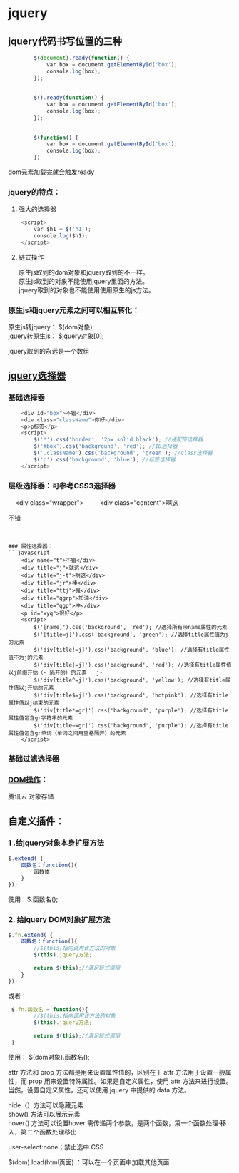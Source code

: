 # jquery

## jquery代码书写位置的三种

```javascript
        $(document).ready(function() {
            var box = document.getElementById('box');
            console.log(box);
        });
        
        
        $().ready(function() {
            var box = document.getElementById('box');
            console.log(box);
        });
        
        
        $(function() {
            var box = document.getElementById('box');
            console.log(box);
        })
```
dom元素加载完就会触发ready

### jquery的特点：
1. 强大的选择器
```javascript
    <script>
        var $h1 = $('h1');
        console.log($h1);
    </script>
```
2. 链式操作

    原生js取到的dom对象和jquery取到的不一样。  
    原生js取到的对象不能使用jquery里面的方法。  
    jquery取到的对象也不能使用使用原生的js方法。

### 原生js和jquery元素之间可以相互转化：  
原生js转jquery： $(dom对象);   
jquery转原生js： $jquery对象[0];

jquery取到的永远是一个数组

## [jquery选择器](https://www.jquery123.com/category/selectors/)

### 基础选择器
```javascript
    <div id="box">不错</div>
    <div class="className">你好</div>
    <p>p标签</p>
    <script>
        $('*').css('border', '2px solid black'); //通配符选择器
        $('#box').css('background', 'red'); //ID选择器
        $('.className').css('background', 'green'); //class选择器
        $('p').css('background', 'blue'); //标签选择器
    </script>
```
### 层级选择器：可参考CSS3选择器
    <div class="wrapper">
        <div class="content">啊这</div>
        <p>不错</p>
    </div>
    <script>
        $('.wrapper p').css('color', 'green');
    </script>
```
### 属性选择器：
```javascript
    <div name="t">不错</div>
    <div title="j">就这</div>
    <div title="j-t">啊这</div>
    <div title="jr">棒</div>
    <div title="ttj">强</div>
    <div title="qgrp">加油</div>
    <div title="qgp">冲</div>
    <p id="xyq">很好</p>
    <script>
        $('[name]').css('background', 'red'); //选择所有带name属性的元素
        $('[title=j]').css('background', 'green'); //选择title属性值为j的元素
        $('div[title!=j]').css('background', 'blue'); //选择有title属性值不为j的元素   
        $('div[title|=j]').css('background', 'red'); //选择有title属性值以j前缀开始（- 隔开的）的元素   j-
        $('div[title^=j]').css('background', 'yellow'); //选择有title属性值以j开始的元素
        $('div[title$=j]').css('background', 'hotpink'); //选择有title属性值以j结束的元素
        $('div[title*=gr]').css('background', 'purple'); //选择有title属性值包含gr字符串的元素
        $('div[title~=gr]').css('background', 'purple'); //选择有title属性值包含gr单词（单词之间用空格隔开）的元素
    </script>
```
### [基础过滤选择器](https://www.jquery123.com/category/selectors/basic-filter-selectors/)



### [DOM操作](https://www.jquery123.com/category/manipulation/)：



腾讯云
对象存储

## 自定义插件：
### 1 .给jquery对象本身扩展方法
```javascript
$.extend( {
    函数名：function(){
        函数体    
    }
});
```
使用：$.函数名();

### 2. 给jquery DOM对象扩展方法
```javascript
$.fn.extend( {
    函数名：function(){
        //$(this)指向调用该方法的对象
        $(this).jquery方法;
        
        return $(this);//满足链式调用
    }
});
```
 或者：
```javascript
 $.fn.函数名 = function(){
        //$(this)指向调用该方法的对象
        $(this).jquery方法;
        
        return $(this);//满足链式调用
 }
```
 使用：
 $(dom对象).函数名();

attr 方法和 prop 方法都是用来设置属性值的，区别在于 attr 方法用于设置一般属性，而 prop 用来设置特殊属性。如果是自定义属性，使用 attr 方法来进行设置。当然，设置自定义属性，还可以使用 jquery 中提供的 data 方法。


hide（）方法可以隐藏元素  
show() 方法可以展示元素  
hover() 方法可以设置hover 需传递两个参数，是两个函数，第一个函数处理·移入，第二个函数处理移出

user-select:none；禁止选中 CSS

$(dom).load(html页面) ：可以在一个页面中加载其他页面

